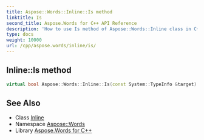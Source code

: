 ```yaml
---
title: Aspose::Words::Inline::Is method
linktitle: Is
second_title: Aspose.Words for C++ API Reference
description: 'How to use Is method of Aspose::Words::Inline class in C++.'
type: docs
weight: 10000
url: /cpp/aspose.words/inline/is/
---
```

## Inline::Is method




```cpp
virtual bool Aspose::Words::Inline::Is(const System::TypeInfo &target) const override
```

## See Also

* Class [Inline](../)
* Namespace [Aspose::Words](../../)
* Library [Aspose.Words for C++](../../../)
